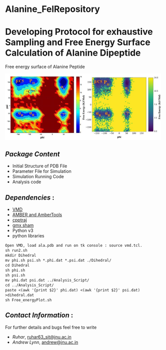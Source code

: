# Alanine_FelRepository

# **Developing Protocol for exhaustive Sampling and Free Energy Surface Calculation of Alanine Dipeptide**
Free energy surface of Alanine Peptide

![Alt text](Di-alanine.jpg?raw=true "Title")

## *Package Content*
- Initial Structure of PDB File 
- Parameter File for Simulation 
- Simulation Running Code
- Analysis code

## *Dependencies* :
- [VMD](https://www.ks.uiuc.edu/Development/Download/download.cgi?PackageName=VMD)
- [AMBER and AmberTools](https://ambermd.org/GetAmber.php)
- [cpptraj](https://ambermd.org/GetAmber.php#ambertools)
- [gmx sham](http://manual.gromacs.org/documentation/current/onlinehelp/gmx-sham.html)
- Python v3
- python libraries

```
Open VMD, load ala.pdb and run on tk console : source vmd.tcl.
sh run2.sh
mkdir Dihedral
mv phi.sh psi.sh *.phi.dat *.psi.dat ./Dihedral/
cd Dihedral
sh phi.sh
sh psi.sh
mv phi.dat psi.dat ../Analysis_Script/
cd ../Analysis_Script/
paste <(awk '{print $2}' phi.dat) <(awk '{print $2}' psi.dat) >dihedral.dat
sh Free_energyPlot.sh
```

## *Contact Information* :
For further details and bugs feel free to write  
- *Ruhar*,  ruhar63_sit@jnu.ac.in 
- *Andrew Lynn*, andrew@jnu.ac.in
